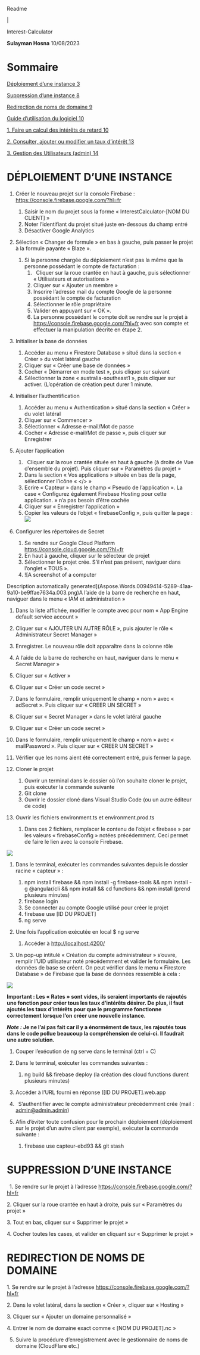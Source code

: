 <p>Readme</p><p></p>|





Interest-Calculator













**Sulayman Hosna** 
10/08/2023
# **Sommaire**
[Déploiement d’une instance	3](#_toc143255792)

[Suppression d’une instance	8](#_toc143255793)

[Redirection de noms de domaine	9](#_toc143255794)

[Guide d’utilisation du logiciel	10](#_toc143255795)

[1.	Faire un calcul des intérêts de retard	10](#_toc143255796)

[2.	Consulter, ajouter ou modifier un taux d’intérêt	13](#_toc143255797)

[3.	Gestion des Utilisateurs (admin)	14](#_toc143255798)




# <a name="_toc143255792"></a>**DÉPLOIEMENT D’UNE INSTANCE**
1. Créer le nouveau projet sur la console Firebase : <https://console.firebase.google.com/?hl=fr>
   1. Saisir le nom du projet sous la forme « InterestCalculator-[NOM DU CLIENT] » 
   1. Noter l’identifiant du projet situé juste en-dessous du champ entré
   1. Désactiver Google Analytics

1. Sélection « Changer de formule » en bas à gauche, puis passer le projet à la formule payante 
   « Blaze ».
   1. Si la personne chargée du déploiement n’est pas la même que la personne possédant le compte de facturation : 
      1. ` `Cliquer sur la roue crantée en haut à gauche, puis sélectionner « Utilisateurs et autorisations » 
      1. Cliquer sur « Ajouter un membre » 
      1. Inscrire l’adresse mail du compte Google de la personne possédant le compte de facturation
      1. Sélectionner le rôle propriétaire
      1. Valider en appuyant sur « OK ».
      1. La personne possédant le compte doit se rendre sur le projet à <https://console.firebase.google.com/?hl=fr> avec son compte et effectuer la manipulation décrite en étape 2.

1. Initialiser la base de données
   1. Accéder au menu « Firestore Database » situé dans la section « Créer » du volet latéral gauche 
   1. Cliquer sur « Créer une base de données » 
   1. Cocher « Démarrer en mode test », puis cliquer sur suivant
   1. Sélectionner la zone « australia-southeast1 », puis cliquer sur activer. (L’opération de création peut durer 1 minute.

1. Initialiser l’authentification
   1. Accéder au menu « Authentication » situé dans la section « Créer » du volet latéral
   1. Cliquer sur « Commencer » 
   1. Sélectionner « Adresse e-mail/Mot de passe
   1. Cocher « Adresse e-mail/Mot de passe », puis cliquer sur Enregistrer

1. Ajouter l’application
   1. ` `Cliquer sur la roue crantée située en haut à gauche (à droite de Vue d’ensemble du projet). Puis cliquer sur « Paramètres du projet » 
   1. Dans la section « Vos applications » située en bas de la page, sélectionner l’icône « </> » 
   1. Ecrire « Capteur » dans le champ « Pseudo de l’application ». La case « Configurez également Firebase Hosting pour cette application. » n’a pas besoin d’être cochée
   1. Cliquer sur « Enregistrer l’application » 
   1. Copier les valeurs de l’objet « firebaseConfig », puis quitter la page :
      ![](Aspose.Words.00949414-5289-41aa-9a10-be9ffae7634a.002.png)

1. Configurer les répertoires de Secret
   1. Se rendre sur Google Cloud Platform <https://console.cloud.google.com/?hl=fr>
   1. En haut à gauche, cliquer sur le sélecteur de projet
   1. Sélectionner le projet crée. S’il n’est pas présent, naviguer dans l’onglet « TOUS ».
   1. ![A screenshot of a computer

Description automatically generated](Aspose.Words.00949414-5289-41aa-9a10-be9ffae7634a.003.png)A l’aide de la barre de recherche en haut, naviguer dans le menu « IAM et administration »
   1. Dans la liste affichée, modifier le compte avec pour nom « App Engine default service account »
   1. Cliquer sur « AJOUTER UN AUTRE RÔLE », puis ajouter le rôle « Administrateur Secret Manager » 
   1. Enregistrer. Le nouveau rôle doit apparaître dans la colonne rôle
   1. A l’aide de la barre de recherche en haut, naviguer dans le menu « Secret Manager »
   1. Cliquer sur « Activer » 
   1. Cliquer sur « Créer un code secret » 
   1. Dans le formulaire, remplir uniquement le champ « nom » avec « adSecret ». Puis cliquer sur « CREER UN SECRET » 
   1. Cliquer sur « Secret Manager » dans le volet latéral gauche
   1. Cliquer sur « Créer un code secret » 
   1. Dans le formulaire, remplir uniquement le champ « nom » avec « mailPassword ». Puis cliquer sur « CREER UN SECRET » 
   1. Vérifier que les noms aient été correctement entré, puis fermer la page.

1. Cloner le projet
   1. Ouvrir un terminal dans le dossier où l’on souhaite cloner le projet, puis exécuter la commande suivante
   1. Git clone 
   1. Ouvrir le dossier cloné dans Visual Studio Code (ou un autre éditeur de code)

1. Ouvrir les fichiers environment.ts et environment.prod.ts
   1. Dans ces 2 fichiers, remplacer le contenu de l’objet « firebase » par les valeurs « firebaseConfig » notées précédemment. Ceci permet de faire le lien avec la console Firebase. 

![](Aspose.Words.00949414-5289-41aa-9a10-be9ffae7634a.004.png)


1. Dans le terminal, exécuter les commandes suivantes depuis le dossier racine « capteur » : 
   1. npm install firebase && npm install -g firebase-tools && npm install -g @angular/cli && npm install && cd functions && npm install (prend plusieurs minutes)
   1. firebase login
   1. Se connecter au compte Google utilisé pour créer le projet
   1. firebase use [ID DU PROJET]
   1. ng serve

1. Une fois l’application exécutée en local $ ng serve
   1. Accéder à <http://localhost:4200/> 

1. Un pop-up intitulé « Création du compte administrateur » s’ouvre, remplir l’UID utilisateur noté précédemment et valider le formulaire. Les données de base se créent. On peut vérifier dans le menu « Firestore Database » de Firebase que la base de données ressemble à cela :

![](Aspose.Words.00949414-5289-41aa-9a10-be9ffae7634a.005.png)

**Important : Les « Rates » sont vides, ils seraient importants de rajoutés une fonction pour créer tous les taux d’intérêts désirer. De plus, il faut ajoutés les taux d’intérêts pour que le programme fonctionne correctement lorsque l’on créer une nouvelle instance.**

***Note :* Je ne l’ai pas fait car il y a énormément de taux, les rajoutés tous dans le code pollue beaucoup la compréhension de celui-ci. Il faudrait une autre solution.** 


1. Couper l’exécution de ng serve dans le terminal (ctrl + C)

1. Dans le terminal, exécuter les commandes suivantes :
   1. ng build && firebase deploy (la création des cloud functions durent plusieurs minutes)

1. Accéder à l’URL fourni en réponse ([ID DU PROJET].web.app

1. ` `S’authentifier avec le compte administrateur précédemment crée (mail : <admin@admin.admin>)


1. Afin d’éviter toute confusion pour le prochain déploiement (déploiement sur le projet d’un autre client par exemple), exécuter la commande suivante :
   1. firebase use capteur-ebd93 && git stash



# <a name="_toc143255793"></a>**SUPPRESSION D’UNE INSTANCE**
` `1. Se rendre sur le projet à l’adresse <https://console.firebase.google.com/?hl=fr> 

2\. Cliquer sur la roue crantée en haut à droite, puis sur « Paramètres du projet » 

3\. Tout en bas, cliquer sur « Supprimer le projet » 

4\. Cocher toutes les cases, et valider en cliquant sur « Supprimer le projet » 
# <a name="_toc143255794"></a>**REDIRECTION DE NOMS DE DOMAINE** 
1\. Se rendre sur le projet à l’adresse <https://console.firebase.google.com/?hl=fr> 

2\. Dans le volet latéral, dans la section « Créer », cliquer sur « Hosting » 

3\. Cliquer sur « Ajouter un domaine personnalisé » 

4\. Entrer le nom de domaine exact comme « [NOM DU PROJET].nc »

5. Suivre la procédure d’enregistrement avec le gestionnaire de noms de domaine (CloudFlare etc.)
